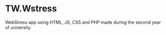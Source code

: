 # TW.Wstress

WebStress app using HTML, JS, CSS and PHP made during the second year of university. 
